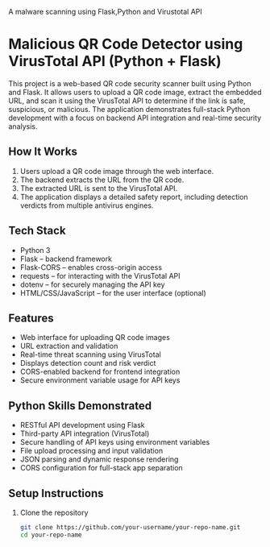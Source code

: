 A malware scanning using Flask,Python and Virustotal API
# Malicious QR Code Detector using VirusTotal API (Python + Flask)

This project is a web-based QR code security scanner built using Python and Flask. It allows users to upload a QR code image, extract the embedded URL, and scan it using the VirusTotal API to determine if the link is safe, suspicious, or malicious. The application demonstrates full-stack Python development with a focus on backend API integration and real-time security analysis.

## How It Works

1. Users upload a QR code image through the web interface.  
2. The backend extracts the URL from the QR code.  
3. The extracted URL is sent to the VirusTotal API.  
4. The application displays a detailed safety report, including detection verdicts from multiple antivirus engines.

## Tech Stack

- Python 3  
- Flask – backend framework  
- Flask-CORS – enables cross-origin access  
- requests – for interacting with the VirusTotal API  
- dotenv – for securely managing the API key  
- HTML/CSS/JavaScript – for the user interface (optional)

## Features

- Web interface for uploading QR code images  
- URL extraction and validation  
- Real-time threat scanning using VirusTotal  
- Displays detection count and risk verdict  
- CORS-enabled backend for frontend integration  
- Secure environment variable usage for API keys

## Python Skills Demonstrated

- RESTful API development using Flask  
- Third-party API integration (VirusTotal)  
- Secure handling of API keys using environment variables  
- File upload processing and input validation  
- JSON parsing and dynamic response rendering  
- CORS configuration for full-stack app separation

## Setup Instructions

1. Clone the repository  
   ```bash
   git clone https://github.com/your-username/your-repo-name.git
   cd your-repo-name
